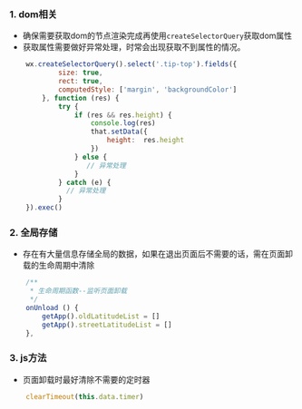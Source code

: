 ### 1. dom相关
- 确保需要获取dom的节点渲染完成再使用```createSelectorQuery```获取dom属性
- 获取属性需要做好异常处理，时常会出现获取不到属性的情况。
```javascript
    wx.createSelectorQuery().select('.tip-top').fields({
            size: true,
            rect: true,
            computedStyle: ['margin', 'backgroundColor']
        }, function (res) {
            try {
                if (res && res.height) {
                    console.log(res)
                    that.setData({
                        height:  res.height
                    })
                } else {
                   // 异常处理
                }
            } catch (e) {
              // 异常处理
            }
    }).exec()
```
### 2. 全局存储

- 存在有大量信息存储全局的数据，如果在退出页面后不需要的话，需在页面卸载的生命周期中清除
```javascript
    /**
     * 生命周期函数--监听页面卸载
     */
    onUnload () {
        getApp().oldLatitudeList = []
        getApp().streetLatitudeList = []
    },
```

### 3. js方法
- 页面卸载时最好清除不需要的定时器
```javascript
    clearTimeout(this.data.timer)
```